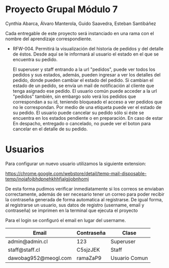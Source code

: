 #  Proyecto Grupal Módulo 7

Cynthia Abarca, Álvaro Manterola, Guido Saavedra, Esteban Santibáñez

Cada entregable de este proyecto será instanciado en una rama con el nombre del aprendizaje correspondiente.

- RFW-004. Permitirá la visualización del historia de pedidos y del detalle de éstos. Desde aquí se le informará al usuario el estado en el que se encuentra su pedido.

    El superuser y staff entrando a la url "pedidos", puede ver todos los pedidos y sus estados, además, pueden ingresar a ver los detalles del pedido, donde pueden cambiar el estado del pedido. Si cambian el estado de un pedido, se envía un mail de notificación al cliente que tenga asignado ese pedido.
    El usuario común puede acceder a la url "pedidos" también, sin embargo solo verá los pedidos que correspondan a su id, teniendo bloqueado el acceso a ver pedidos que no le correspondan. Por medio de una etiqueta puede ver el estado de su pedido. El usuario puede cancelar su pedido sólo si éste se encuentra en los estados pendiente o
en preparación. En caso de estar En despacho, entregado o cancelado, no puede ver el boton para cancelar en el detalle de su pedido.

# Usuarios

Para configurar un nuevo usuario utilizamos la siguiente extension:

https://chrome.google.com/webstore/detail/temp-mail-disposable-temp/inojafojbhdpnehkhhfjalgjjobnhomj
 

De esta forma pudimos verificar inmediatamente si los correos se enviaban correctamente, además de ser necesario tener un correo para
poder recibir la contraseña generada de forma automatica al registrarse.
De igual forma, al registrarse un usuario, sus datos de registro (username, email y contraseña) se imprimen en la terminal que ejecuta el proyecto

Para el login se configuró el email en lugar del username.

<table>
    <thead>
          <th>Email</th>
          <th>Contraseña</th>
          <th>Clase</th>
    </thead>
    <tbody>
          <tr>
            <td>admin@admin.cl</td>
            <td>123</td>
            <td>Superuser</td>
          </tr>
          <tr>
            <td>staff@staff.cl</td>
            <td>C5sjzJEK</td>
            <td>Staff</td>
          </tr>
          <tr>
            <td>dawobag952@meogl.com</td>
            <td>ramaZaP9</td>
            <td>Usuario Comun</td>
          </tr>
    </tbody>
</table>

